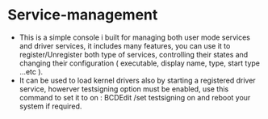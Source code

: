 # Service-management
- This is a simple console i built for managing both user mode services and driver services, it includes many features, you can use it to register/Unregister both type of services, controlling their states and changing their configuration ( executable, display name, type, start type ...etc ).
- It can be used to load kernel drivers also by starting a registered driver service, howerver testsigning option must be enabled, use this command to set it to on : BCDEdit /set testsigning on and reboot your system if required.
